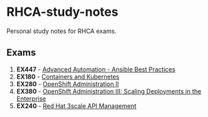 # RHCA-study-notes
Personal study notes for RHCA exams.

## Exams

1. **EX447** - [Advanced Automation - Ansible Best Practices](https://github.com/alephgamma/RHCA-study-notes/blob/main/1_EX447_study_notes.md)
2. **EX180** - [Containers and Kubernetes](https://github.com/alephgamma/RHCA-study-notes/blob/main/2_EX180_study_notes.md)
3. **EX280** - [OpenShift Administration II](https://github.com/alephgamma/RHCA-study-notes/blob/main/3_EX280_study_notes.md)
4. **EX380** - [OpenShift Administration III: Scaling Deployments in the Enterprise](https://github.com/alephgamma/RHCA-study-notes/blob/main/4_EX380_study_notes.md)
5. **EX240** - [Red Hat 3scale API Management](https://github.com/alephgamma/RHCA-study-notes/blob/main/5_EX240_study_notes.md)
